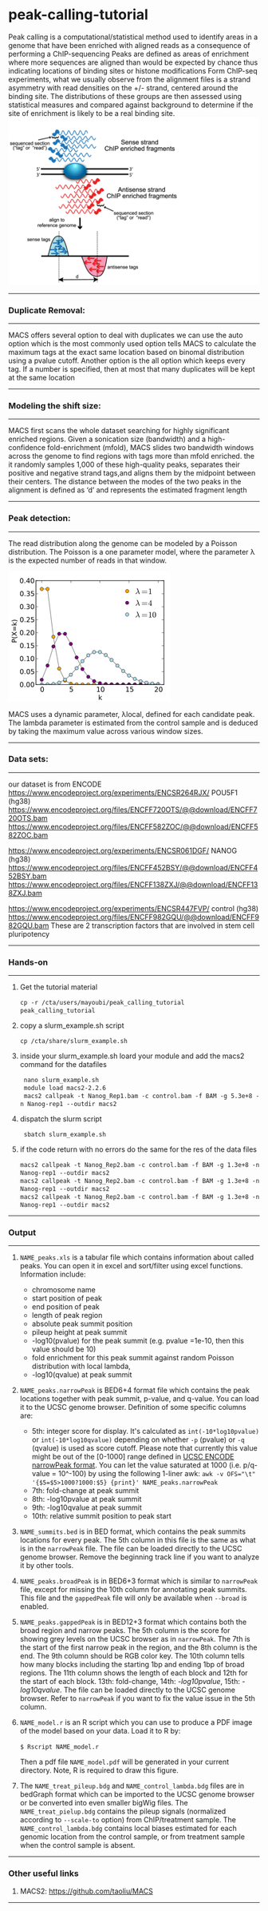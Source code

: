 # peak-calling-tutorial

Peak calling is a computational/statistical method used to identify areas in a genome that have been enriched with aligned reads as a consequence of performing a ChIP-sequencing
Peaks are defined as areas of enrichment where more sequences are aligned than would be expected by chance thus indicating locations of binding sites or histone modifications
Form ChIP-seq experiments, what we usually observe from the alignment files is a strand asymmetry with read densities on the +/- strand, centered around the binding site.
The distributions of these groups are then assessed using statistical measures and compared against background to determine if the site of enrichment is likely to be a real binding site.
![](/images/plos_chipseq_arrow.png)

___
### __Duplicate Removal:__
___
MACS offers several option to deal with duplicates we can use the auto option which is the most commonly used option tells MACS to calculate the maximum tags at the exact same location based on binomal distribution using a pvalue cutoff.
Another option is the all option  which keeps every tag. If a number is specified, then at most that many duplicates will be kept at the same location

___
### __Modeling the shift size:__
___
MACS first scans the whole dataset searching for highly significant enriched regions. Given a sonication size (bandwidth) and a high-confidence fold-enrichment (mfold),
MACS slides two bandwidth windows across the genome to find regions with tags more than mfold enriched.
the it randomly samples 1,000 of these high-quality peaks, separates their positive and negative strand tags,and aligns them by the midpoint between their centers. 
The distance between the modes of the two peaks in the alignment is defined as ‘d’ and represents the estimated fragment length

___
### __Peak detection:__
___
The read distribution along the genome can be modeled by a Poisson distribution. The Poisson is a one parameter model, where the parameter λ is the expected number of reads in that window.

![](/images/325px-Poisson_pmf.svg.png)

MACS uses a dynamic parameter, λlocal, defined for each candidate peak. The lambda parameter is estimated from the control sample and is deduced by taking the maximum value across various window sizes.


___
### __Data sets:__
___

our dataset is from ENCODE
https://www.encodeproject.org/experiments/ENCSR264RJX/
POU5F1 (hg38)
https://www.encodeproject.org/files/ENCFF720OTS/@@download/ENCFF720OTS.bam
https://www.encodeproject.org/files/ENCFF582ZOC/@@download/ENCFF582ZOC.bam

https://www.encodeproject.org/experiments/ENCSR061DGF/
NANOG (hg38)
https://www.encodeproject.org/files/ENCFF452BSY/@@download/ENCFF452BSY.bam
https://www.encodeproject.org/files/ENCFF138ZXJ/@@download/ENCFF138ZXJ.bam

https://www.encodeproject.org/experiments/ENCSR447FVP/
control (hg38)
https://www.encodeproject.org/files/ENCFF982GQU/@@download/ENCFF982GQU.bam
These are 2 transcription factors that are involved in stem cell pluripotency


___
### __Hands-on__
___

1. Get the tutorial material

       cp -r /cta/users/mayoubi/peak_calling_tutorial peak_calling_tutorial

2. copy a slurm_example.sh script
	
       cp /cta/share/slurm_example.sh

3. inside your slurm_example.sh loard your module and add the macs2 command for the datafiles

        nano slurm_example.sh
        module load macs2-2.2.6
        macs2 callpeak -t Nanog_Rep1.bam -c control.bam -f BAM -g 5.3e+8 -n Nanog-rep1 --outdir macs2
4. dispatch the slurm script
	
        sbatch slurm_example.sh

5.  if the code return with no errors do the same for the res of the data files

        macs2 callpeak -t Nanog_Rep2.bam -c control.bam -f BAM -g 1.3e+8 -n Nanog-rep1 --outdir macs2
        macs2 callpeak -t Nanog_Rep2.bam -c control.bam -f BAM -g 1.3e+8 -n Nanog-rep1 --outdir macs2
        macs2 callpeak -t Nanog_Rep2.bam -c control.bam -f BAM -g 1.3e+8 -n Nanog-rep1 --outdir macs2
	





___
### __Output__
___
1. `NAME_peaks.xls` is a tabular file which contains information about
   called peaks. You can open it in excel and sort/filter using excel
   functions. Information include:
   
    - chromosome name
    - start position of peak
    - end position of peak
    - length of peak region
    - absolute peak summit position
    - pileup height at peak summit
    - -log10(pvalue) for the peak summit (e.g. pvalue =1e-10, then
      this value should be 10)
    - fold enrichment for this peak summit against random Poisson
      distribution with local lambda,
    - -log10(qvalue) at peak summit
   


2. `NAME_peaks.narrowPeak` is BED6+4 format file which contains the
   peak locations together with peak summit, p-value, and q-value. You
   can load it to the UCSC genome browser. Definition of some specific
   columns are:
   
   - 5th: integer score for display. It's calculated as
     `int(-10*log10pvalue)` or `int(-10*log10qvalue)` depending on
     whether `-p` (pvalue) or `-q` (qvalue) is used as score
     cutoff. Please note that currently this value might be out of the
     [0-1000] range defined in [UCSC ENCODE narrowPeak
     format](https://genome.ucsc.edu/FAQ/FAQformat.html#format12). You
     can let the value saturated at 1000 (i.e. p/q-value = 10^-100) by
     using the following 1-liner awk: `awk -v OFS="\t"
     '{$5=$5>1000?1000:$5} {print}' NAME_peaks.narrowPeak`
   - 7th: fold-change at peak summit
   - 8th: -log10pvalue at peak summit
   - 9th: -log10qvalue at peak summit
   - 10th: relative summit position to peak start


3. `NAME_summits.bed` is in BED format, which contains the peak
   summits locations for every peak. The 5th column in this file is
   the same as what is in the `narrowPeak` file. The file
   can be loaded directly to the UCSC genome browser. Remove the
   beginning track line if you want to analyze it by other tools.

4. `NAME_peaks.broadPeak` is in BED6+3 format which is similar to
   `narrowPeak` file, except for missing the 10th column for
   annotating peak summits. This file and the `gappedPeak` file will
   only be available when `--broad` is enabled. 

5. `NAME_peaks.gappedPeak` is in BED12+3 format which contains both
   the broad region and narrow peaks. The 5th column is the score for
   showing grey levels on the UCSC browser as in `narrowPeak`. The 7th
   is the start of the first narrow peak in the region, and the 8th
   column is the end. The 9th column should be RGB color key.
 The 10th column tells how many blocks including the starting
   1bp and ending 1bp of broad regions. The 11th column shows the
   length of each block and 12th for the start of each block. 13th:
   fold-change, 14th: *-log10pvalue*, 15th: *-log10qvalue*. The file can
   be loaded directly to the UCSC genome browser. Refer to
   `narrowPeak` if you want to fix the value issue in the 5th column.

6. `NAME_model.r` is an R script which you can use to produce a PDF
   image of the model based on your data. Load it to R by:

   `$ Rscript NAME_model.r`

   Then a pdf file `NAME_model.pdf` will be generated in your current
   directory. Note, R is required to draw this figure.

7. The `NAME_treat_pileup.bdg` and `NAME_control_lambda.bdg` files are
   in bedGraph format which can be imported to the UCSC genome browser
   or be converted into even smaller bigWig files. The
   `NAME_treat_pielup.bdg` contains the pileup signals (normalized
   according to `--scale-to` option) from ChIP/treatment sample. The
   `NAME_control_lambda.bdg` contains local biases estimated for each
   genomic location from the control sample, or from treatment sample
   when the control sample is absent. 
___

### __Other useful links__

1. MACS2: https://github.com/taoliu/MACS
___
